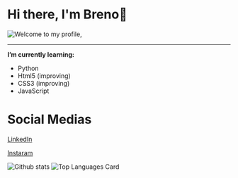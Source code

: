 # **Hi there, I'm Breno**👋
![Welcome to my profile,](https://media4.giphy.com/media/fAcQ7d1Hnx2XlY6SMe/200w.gif)
***
**I’m currently learning:**
* Python
* Html5 (improving)
* CSS3 (improving)
* JavaScript

# Social Medias

[LinkedIn](https://www.linkedin.com/feed/)

[Instaram ](https://www.instagram.com/brenobarros11/)

![Github stats](https://github-readme-stats.vercel.app/api?username=EIleven&theme=dark&show_icons=true&count_private=true)
![Top Languages Card](https://github-readme-stats.vercel.app/api/top-langs/?username=EIleven&theme=dark&layout=compact)
